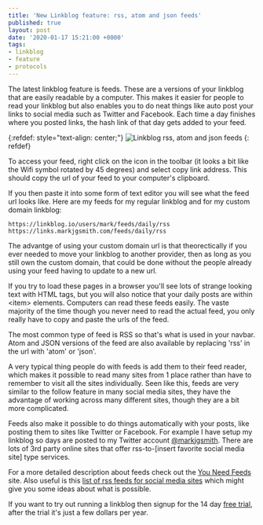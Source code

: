 ```yaml
---
title: 'New Linkblog feature: rss, atom and json feeds'
published: true
layout: post
date: '2020-01-17 15:21:00 +0000'
tags:
- linkblog
- feature
- protocols
---
```


The latest linkblog feature is feeds. These are a versions of your linkblog that are easily readable by a computer. This makes it easier for people to read your linkblog but also enables you to do neat things like auto post your links to social media such as Twitter and Facebook. Each time a day finishes where you posted links, the hash link of that day gets added to your feed.

{:refdef: style="text-align: center;"}
![Linkblog rss, atom and json feeds]({{site.baseurl}}/assets/images/linkblog-rss-atom-and-json-feeds.png)
{: refdef}

To access your feed, right click on the icon in the toolbar (it looks a bit like the Wifi symbol rotated by 45 degrees) and select copy link address. This should copy the url of your feed to your computer's clipboard. 

If you then paste it into some form of text editor you will see what the feed url looks like. Here are my feeds for my regular linkblog and for my custom domain linkblog:

```
https://linkblog.io/users/mark/feeds/daily/rss
https://links.markjgsmith.com/feeds/daily/rss
```

The advantge of using your custom domain url is that theorectically if you ever needed to move your linkblog to another provider, then as long as you still own the custom domain, that could be done without the people already using your feed having to update to a new url.

If you try to load these pages in a browser you'll see lots of strange looking text with HTML tags, but you will also notice that your daily posts are within \<item\> elements. Computers can read these feeds easily. The vaste majority of the time though you never need to read the actual feed, you only really have to copy and paste the urls of the feed.

The most common type of feed is RSS so that's what is used in your navbar. Atom and JSON versions of the feed are also available by replacing 'rss' in the url with 'atom' or 'json'.

A very typical thing people do with feeds is add them to their feed reader, which makes it possible to read many sites from 1 place rather than have to remember to visit all the sites individually. Seen like this, feeds are very similar to the follow feature in many social media sites, they have the advantage of working across many different sites, though they are a bit more complicated.

Feeds also make it possible to do things automatically with your posts, like posting them to sites like Twitter or Facebook. For example I have setup my linkblog so days are posted to my Twitter account [@markjgsmith](https://twitter.com/markjgsmith). There are lots of 3rd party online sites that offer rss-to-[insert favorite social media site] type services.

For a more detailed description about feeds check out the [You Need Feeds](https://www.youneedfeeds.com) site. Also useful is this [list of rss feeds for social media sites](https://www.labnol.org/internet/rss-feeds-directory/21242/) which might give you some ideas about what is possible.

If you want to try out running a linkblog then signup for the 14 day [free trial](https://linkblog.io/signup), after the trial it's just a few dollars per year.
